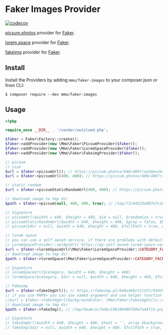 Faker Images Provider
====================

[![codecov](https://codecov.io/gh/morawskim/faker-images/branch/master/graph/badge.svg?token=02uc4Nt6nl)](https://codecov.io/gh/morawskim/faker-images)

[picsum.photos](https://picsum.photos/) provider for [Faker](https://github.com/FakerPHP/Faker).

[lorem.space](https://lorem.space/) provider for [Faker](https://github.com/FakerPHP/Faker).

[fakeimg](https://fakeimg.pl/) provider for [Faker](https://github.com/FakerPHP/Faker).

## Install
Install the Providers by adding `mmo/faker-images` to your composer.json or from CLI:

```
$ composer require --dev mmo/faker-images
```

## Usage

```php
<?php

require_once __DIR__ . '/vendor/autoload.php';

$faker = Faker\Factory::create();
$faker->addProvider(new \Mmo\Faker\PicsumProvider($faker));
$faker->addProvider(new \Mmo\Faker\LoremSpaceProvider($faker));
$faker->addProvider(new \Mmo\Faker\FakeimgProvider($faker));

// picsum
// size
$url = $faker->picsumUrl(); // https://picsum.photos/640/480?random=24398
$url = $faker->picsumUrl(400, 400); // https://picsum.photos/400/400?random=23446

// static random
$url = $faker->picsumStaticRandomUrl(400, 400); // https://picsum.photos/seed/5efe7fec1bd11/400/400

// download image to tmp dir
$path = $faker->picsum(null, 400, 400, true); // /tmp/72c04225dd87efc261d29d3a050aa9b6.jpg

// Signature
// picsumUrl($width = 640, $height = 480, $id = null, $randomize = true, $gray = false, $blur = null, $static = false, $imageExtension = null)
// picsumStaticRandomUrl($width = 640, $height = 480, $gray = false, $blur = null, $imageExtension)
// picsum($dir = null, $width = 640, $height = 480, $fullPath = true, $id = null, $randomize = true, $gray = false, $blur = null, $imageExtension)

// lorem space
// you can use a self owned service, if there are problems with default one
// LoremSpaceProvider::setApiUrl('https://my-self-owned-lorem-space-service.example.com/image/');
$url = $faker->loremSpaceUrl(\Mmo\Faker\LoremSpaceProvider::CATEGORY_FACE); // https://api.lorem.space/image/face?w=640&h=480
// download image to tmp dir
$path = $faker->loremSpace(\Mmo\Faker\LoremSpaceProvider::CATEGORY_FACE); // /tmp/fd3646c544a9a46bd16d1d097e737ee4.jpg

// Signature
// loremSpaceUrl($category, $width = 640, $height = 480)
// loremSpace($category, $dir = null, $width = 640, $height = 480, $fullPath = true)

// Fakeimg
$url = $faker->fakeImgUrl(); // https://fakeimg.pl/640x480/CCCCCC/939393
// if you use PHP8+ you can use named argument and use helper function to create color
//$url = $faker->fakeImgUrl(backgroundColor: \Mmo\Faker\FakeimgUtils::createColor(255, 0, 0));
// download image to tmp dir
$path = $faker->fakeImg(); // /tmp/9aa6c1c7e4bc1901084997b0efa44f13.png

// Signature
// fakeImgUrl($width = 640, $height = 480, $text = '', array $backgroundColor = [], array $fontColor = [], $retina = false)
// fakeImg($dir = null, $width = 640, $height = 480, $fullPath = true, $text = '', array $backgroundColor = [], array $fontColor = [], $retina = false)
```
